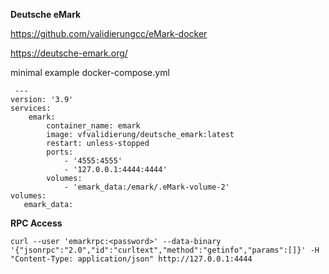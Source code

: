 **Deutsche eMark**

https://github.com/validierungcc/eMark-docker

https://deutsche-emark.org/


minimal example docker-compose.yml

     ---
    version: '3.9'
    services:
        emark:
            container_name: emark
            image: vfvalidierung/deutsche_emark:latest
            restart: unless-stopped
            ports:
                - '4555:4555'
                - '127.0.0.1:4444:4444'
            volumes:
                - 'emark_data:/emark/.eMark-volume-2'
    volumes:
       emark_data:

**RPC Access**

    curl --user 'emarkrpc:<password>' --data-binary '{"jsonrpc":"2.0","id":"curltext","method":"getinfo","params":[]}' -H "Content-Type: application/json" http://127.0.0.1:4444
